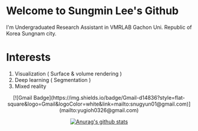 # Welcome to Sungmin Lee's Github   
I'm Undergraduated Research Assistant in VMRLAB Gachon Uni. Republic of Korea Sungnam city.
# Interests
1. Visualization ( Surface & volume rendering )
2. Deep learning ( Segmentation )
3. Mixed reality 

<div align=center>
[![Gmail Badge](https://img.shields.io/badge/Gmail-d14836?style=flat-square&logo=Gmail&logoColor=white&link=mailto:snugyun01@gmail.com)](mailto:yugioh0326@gmail.com)

[![Anurag's github stats](https://github-readme-stats.vercel.app/api?username=CocoSungMin)](https://github.com/anuraghazra/github-readme-stats)
</div>
